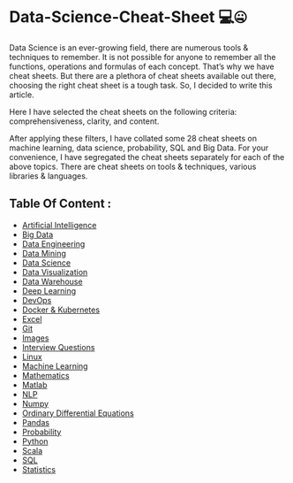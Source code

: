 # Data-Science-Cheat-Sheet 💻🤐

Data Science is an ever-growing field, there are numerous tools & techniques to remember. It is not possible for anyone to remember all the functions, operations and formulas of each concept. That’s why we have cheat sheets. But there are a plethora of cheat sheets available out there, choosing the right cheat sheet is a tough task. So, I decided to write this article.

Here I have selected the cheat sheets on the following criteria: comprehensiveness, clarity, and content.

After applying these filters, I have collated some 28 cheat sheets on machine learning, data science, probability, SQL and Big Data. For your convenience, I have segregated the cheat sheets separately for each of the above topics. There are cheat sheets on tools & techniques, various libraries & languages.

## Table Of Content : 

- [Artificial Intelligence](https://github.com/Faisal-Shahrani/Data-Science-Cheat-Sheet/tree/main/Artificial%20Intelligence)
- [Big Data](https://github.com/Faisal-Shahrani/Data-Science-Cheat-Sheet/tree/main/Big%20Data%20Analytics)
- [Data Engineering](https://github.com/Faisal-Shahrani/Data-Science-Cheat-Sheet/tree/main/Data%20Engineering)
- [Data Mining](https://github.com/Faisal-Shahrani/Data-Science-Cheat-Sheet/tree/main/Data%20Mining)
- [Data Science](https://github.com/Faisal-Shahrani/Data-Science-Cheat-Sheet/tree/main/Data%20Science)
- [Data Visualization](https://github.com/Faisal-Shahrani/Data-Science-Cheat-Sheet/tree/main/Data%20Visualization)
- [Data Warehouse](https://github.com/Faisal-Shahrani/Data-Science-Cheat-Sheet/tree/main/Data%20Warehouse)
- [Deep Learning](https://github.com/Faisal-Shahrani/Data-Science-Cheat-Sheet/tree/main/Deep%20Learning)
- [DevOps](https://github.com/Faisal-Shahrani/Data-Science-Cheat-Sheet/tree/main/DevOps)
- [Docker & Kubernetes](Docker%20&%20Kubernetes/README.md)
- [Excel](https://github.com/Faisal-Shahrani/Data-Science-Cheat-Sheet/tree/main/Excel)
- [Git](https://github.com/Faisal-Shahrani/Data-Science-Cheat-Sheet/tree/main/Git)
- [Images](https://github.com/Faisal-Shahrani/Data-Science-Cheat-Sheet/tree/main/Images)
- [Interview Questions](https://github.com/Faisal-Shahrani/Data-Science-Cheat-Sheet/tree/main/Interview%20Questions)
- [Linux](https://github.com/Faisal-Shahrani/Data-Science-Cheat-Sheet/tree/main/Linux)
- [Machine Learning](https://github.com/abhat222/Data-Science--Cheat-Sheet#machine-learning)
- [Mathematics](https://github.com/Faisal-Shahrani/Data-Science-Cheat-Sheet/tree/main/Mathematics)
- [Matlab](https://github.com/Faisal-Shahrani/Data-Science-Cheat-Sheet/tree/main/Matlab)
- [NLP](NLP/README.md)
- [Numpy](Numpy/README.md)
- [Ordinary Differential Equations](Ordinary%20Differential%20Equations/README.md)
- [Pandas](Pandas/README.md)
- [Probability](Probability/README.md)
- [Python](Python/README.md)
- [Scala](Scala/README.md)
- [SQL](SQL/README.md)
- [Statistics](Statistics/README.md)

